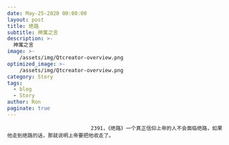 ```yaml
---
date: May-25-2020 00:00:00
layout: post
title: 绝路
subtitle: 神寓之言
description: >-
  神寓之言
image: >-
    /assets/img/Qtcreator-overview.png
optimized_image: >-
    /assets/img/Qtcreator-overview.png
category: Story
tags:
  - blog
  - Story
author: Ron
paginate: true
---
```


							　　2391，《绝路》一个真正信仰上帝的人不会面临绝路，如果他走到绝路的话，那就说明上帝要把他收走了。
							
							
						